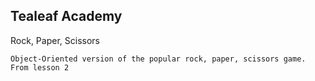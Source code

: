 ## Tealeaf Academy

Rock, Paper, Scissors

    Object-Oriented version of the popular rock, paper, scissors game. From lesson 2
